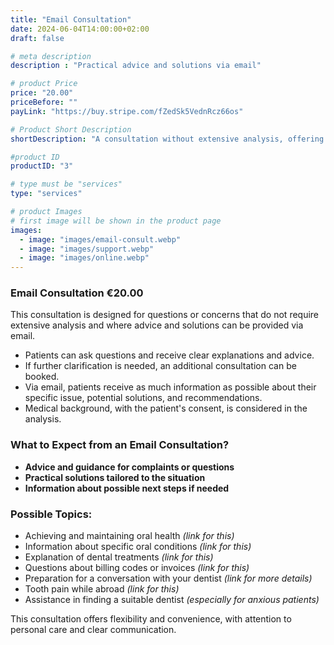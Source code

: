 ```yaml
---
title: "Email Consultation"
date: 2024-06-04T14:00:00+02:00
draft: false

# meta description
description : "Practical advice and solutions via email"

# product Price
price: "20.00"
priceBefore: ""
payLink: "https://buy.stripe.com/fZedSk5VednRcz66os"

# Product Short Description
shortDescription: "A consultation without extensive analysis, offering advice and solutions via email."

#product ID
productID: "3"

# type must be "services"
type: "services"

# product Images
# first image will be shown in the product page
images:
  - image: "images/email-consult.webp"
  - image: "images/support.webp"
  - image: "images/online.webp"
---
```


### Email Consultation €20.00

This consultation is designed for questions or concerns that do not require extensive analysis and where advice and solutions can be provided via email.

- Patients can ask questions and receive clear explanations and advice.
- If further clarification is needed, an additional consultation can be booked.
- Via email, patients receive as much information as possible about their specific issue, potential solutions, and recommendations.
- Medical background, with the patient's consent, is considered in the analysis.

### What to Expect from an Email Consultation?

- **Advice and guidance for complaints or questions**
- **Practical solutions tailored to the situation**
- **Information about possible next steps if needed**

### Possible Topics:
- Achieving and maintaining oral health *(link for this)*
- Information about specific oral conditions *(link for this)*
- Explanation of dental treatments *(link for this)*
- Questions about billing codes or invoices *(link for this)*
- Preparation for a conversation with your dentist *(link for more details)*
- Tooth pain while abroad *(link for this)*
- Assistance in finding a suitable dentist *(especially for anxious patients)*

This consultation offers flexibility and convenience, with attention to personal care and clear communication.
